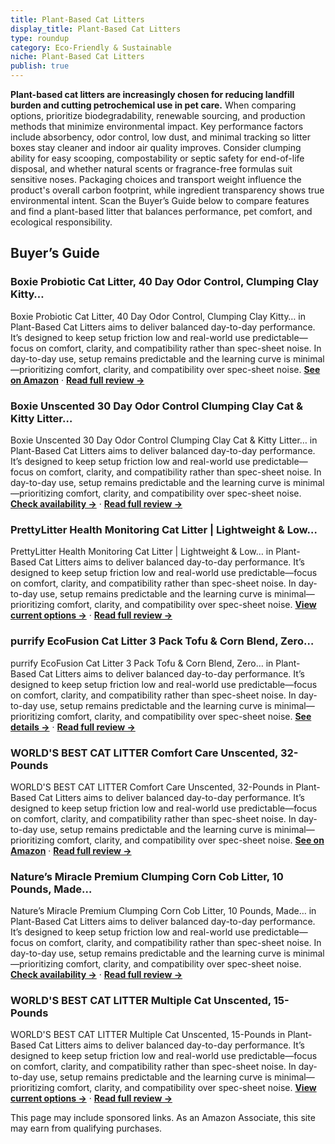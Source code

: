 ```yaml
---
title: Plant-Based Cat Litters
display_title: Plant-Based Cat Litters
type: roundup
category: Eco-Friendly & Sustainable
niche: Plant-Based Cat Litters
publish: true
---
```


<p><strong>Plant-based cat litters are increasingly chosen for reducing landfill burden and cutting petrochemical use in pet care.</strong> When comparing options, prioritize biodegradability, renewable sourcing, and production methods that minimize environmental impact. Key performance factors include absorbency, odor control, low dust, and minimal tracking so litter boxes stay cleaner and indoor air quality improves. Consider clumping ability for easy scooping, compostability or septic safety for end-of-life disposal, and whether natural scents or fragrance-free formulas suit sensitive noses. Packaging choices and transport weight influence the product's overall carbon footprint, while ingredient transparency shows true environmental intent. Scan the Buyer’s Guide below to compare features and find a plant-based litter that balances performance, pet comfort, and ecological responsibility.</p>
<h2>Buyer’s Guide</h2>
<h3>Boxie Probiotic Cat Litter, 40 Day Odor Control, Clumping Clay Kitty…</h3>
<p>Boxie Probiotic Cat Litter, 40 Day Odor Control, Clumping Clay Kitty… in Plant-Based Cat Litters aims to deliver balanced day-to-day performance. It’s designed to keep setup friction low and real-world use predictable&mdash;focus on comfort, clarity, and compatibility rather than spec-sheet noise. In day-to-day use, setup remains predictable and the learning curve is minimal&mdash;prioritizing comfort, clarity, and compatibility over spec-sheet noise. <a href="https://amzn.to/4n5d7xq" target="_blank" rel="nofollow sponsored noopener noopener" target="_blank"><strong>See on Amazon</strong></a> · <a href="/reviews/boxie-probiotic-cat-litter-40-day-odor-control-clumping-clay-kitty-litt-03640fd9/"><strong>Read full review &rarr;</strong></a></p>
<h3>Boxie Unscented 30 Day Odor Control Clumping Clay Cat & Kitty Litter…</h3>
<p>Boxie Unscented 30 Day Odor Control Clumping Clay Cat & Kitty Litter… in Plant-Based Cat Litters aims to deliver balanced day-to-day performance. It’s designed to keep setup friction low and real-world use predictable&mdash;focus on comfort, clarity, and compatibility rather than spec-sheet noise. In day-to-day use, setup remains predictable and the learning curve is minimal&mdash;prioritizing comfort, clarity, and compatibility over spec-sheet noise. <a href="https://amzn.to/48wDVDh" target="_blank" rel="nofollow sponsored noopener noopener" target="_blank"><strong>Check availability &rarr;</strong></a> · <a href="/reviews/boxie-unscented-30-day-odor-control-clumping-clay-cat-kitty-litter-28-l-dfb3a4e9/"><strong>Read full review &rarr;</strong></a></p>
<h3>PrettyLitter Health Monitoring Cat Litter | Lightweight & Low…</h3>
<p>PrettyLitter Health Monitoring Cat Litter | Lightweight & Low… in Plant-Based Cat Litters aims to deliver balanced day-to-day performance. It’s designed to keep setup friction low and real-world use predictable&mdash;focus on comfort, clarity, and compatibility rather than spec-sheet noise. In day-to-day use, setup remains predictable and the learning curve is minimal&mdash;prioritizing comfort, clarity, and compatibility over spec-sheet noise. <a href="https://amzn.to/43i7SmX" target="_blank" rel="nofollow sponsored noopener noopener" target="_blank"><strong>View current options &rarr;</strong></a> · <a href="/reviews/prettylitter-health-monitoring-cat-litter-unscented-non-clumping-lightw-9e454b64/"><strong>Read full review &rarr;</strong></a></p>
<h3>purrify EcoFusion Cat Litter 3 Pack Tofu & Corn Blend, Zero…</h3>
<p>purrify EcoFusion Cat Litter 3 Pack Tofu & Corn Blend, Zero… in Plant-Based Cat Litters aims to deliver balanced day-to-day performance. It’s designed to keep setup friction low and real-world use predictable&mdash;focus on comfort, clarity, and compatibility rather than spec-sheet noise. In day-to-day use, setup remains predictable and the learning curve is minimal&mdash;prioritizing comfort, clarity, and compatibility over spec-sheet noise. <a href="https://amzn.to/4n32US3" target="_blank" rel="nofollow sponsored noopener noopener" target="_blank"><strong>See details &rarr;</strong></a> · <a href="/reviews/purrify-ecofusion-cat-litter-3-pack-8lb-each-tofu-corn-blend-zero-powde-1e99736c/"><strong>Read full review &rarr;</strong></a></p>
<h3>WORLD'S BEST CAT LITTER Comfort Care Unscented, 32-Pounds</h3>
<p>WORLD'S BEST CAT LITTER Comfort Care Unscented, 32-Pounds in Plant-Based Cat Litters aims to deliver balanced day-to-day performance. It’s designed to keep setup friction low and real-world use predictable&mdash;focus on comfort, clarity, and compatibility rather than spec-sheet noise. In day-to-day use, setup remains predictable and the learning curve is minimal&mdash;prioritizing comfort, clarity, and compatibility over spec-sheet noise. <a href="https://amzn.to/4nYVHE6" target="_blank" rel="nofollow sponsored noopener noopener" target="_blank"><strong>See on Amazon</strong></a> · <a href="/reviews/world-s-best-cat-litter-comfort-care-unscented-32-pounds-natural-ingred-c079d960/"><strong>Read full review &rarr;</strong></a></p>
<h3>Nature’s Miracle Premium Clumping Corn Cob Litter, 10 Pounds, Made…</h3>
<p>Nature’s Miracle Premium Clumping Corn Cob Litter, 10 Pounds, Made… in Plant-Based Cat Litters aims to deliver balanced day-to-day performance. It’s designed to keep setup friction low and real-world use predictable&mdash;focus on comfort, clarity, and compatibility rather than spec-sheet noise. In day-to-day use, setup remains predictable and the learning curve is minimal&mdash;prioritizing comfort, clarity, and compatibility over spec-sheet noise. <a href="https://amzn.to/4oGNy7h" target="_blank" rel="nofollow sponsored noopener noopener" target="_blank"><strong>Check availability &rarr;</strong></a> · <a href="/reviews/nature-s-miracle-premium-clumping-corn-cob-litter-10-pounds-made-with-r-eedc17eb/"><strong>Read full review &rarr;</strong></a></p>
<h3>WORLD'S BEST CAT LITTER Multiple Cat Unscented, 15-Pounds</h3>
<p>WORLD'S BEST CAT LITTER Multiple Cat Unscented, 15-Pounds in Plant-Based Cat Litters aims to deliver balanced day-to-day performance. It’s designed to keep setup friction low and real-world use predictable&mdash;focus on comfort, clarity, and compatibility rather than spec-sheet noise. In day-to-day use, setup remains predictable and the learning curve is minimal&mdash;prioritizing comfort, clarity, and compatibility over spec-sheet noise. <a href="https://amzn.to/4oGP8Gf" target="_blank" rel="nofollow sponsored noopener noopener" target="_blank"><strong>View current options &rarr;</strong></a> · <a href="/reviews/world-s-best-cat-litter-multiple-cat-unscented-15-pounds-natural-ingred-7f13cd4d/"><strong>Read full review &rarr;</strong></a></p>
<aside class="disclosure">This page may include sponsored links. As an Amazon Associate, this site may earn from qualifying purchases.</aside>
